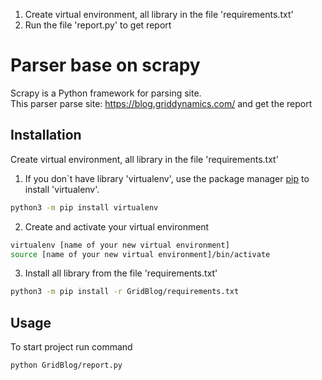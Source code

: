 1) Create virtual environment, all library in the file 'requirements.txt'
2) Run the file 'report.py' to get report

# Parser base on scrapy

Scrapy is a Python framework for parsing site.\
This parser parse site: https://blog.griddynamics.com/ and get the report

## Installation

Create virtual environment, all library in the file 'requirements.txt'

1) If you don`t have library 'virtualenv', use the package manager [pip](https://pip.pypa.io/en/stable/) to install
   'virtualenv'.
```bash
python3 -m pip install virtualenv
```
2) Create and activate your virtual environment
```bash
virtualenv [name of your new virtual environment]
source [name of your new virtual environment]/bin/activate
```
3) Install all library from the file 'requirements.txt'
```bash
python3 -m pip install -r GridBlog/requirements.txt
```
## Usage
To start project run command
```bash
python GridBlog/report.py
```
